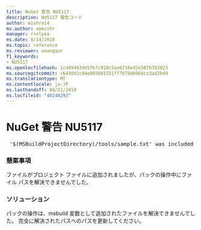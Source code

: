 ```yaml
---
title: NuGet 警告 NU5117
description: NU5117 警告コード
author: mishra14
ms.author: anmishr
manager: rrelyea
ms.date: 8/14/2018
ms.topic: reference
ms.reviewer: anangaur
f1_keywords:
- NU5117
ms.openlocfilehash: 1cd49483de5fb7c918c5ae6716ed2e507b782023
ms.sourcegitcommit: c643dd2c44e085601551ff7079d696bcc3ad2b49
ms.translationtype: MT
ms.contentlocale: ja-JP
ms.lasthandoff: 08/21/2018
ms.locfileid: "40248293"
---
```

# <a name="nuget-warning-nu5117"></a>NuGet 警告 NU5117
<pre> '$(MSBuildProjectDirectory)/tools/sample.txt' was included in the project but the path could not be resolved. Skipping...</pre>

### <a name="issue"></a>懸案事項

ファイルがプロジェクト ファイルに追加されましたが、パックの操作中にファイル パスを解決できませんでした。


### <a name="solution"></a>ソリューション

パックの操作は、msbuild 変数として追加されたファイルを解決できませんでした。 完全に解決されたパスへのパスを更新してください。

